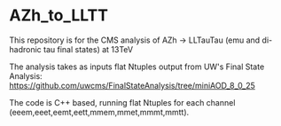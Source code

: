 # AZh_to_LLTT
This repository is for the CMS analysis of AZh -> LLTauTau (emu and di-hadronic tau final states) at 13TeV

The analysis takes as inputs flat Ntuples output from UW's Final State Analysis: https://github.com/uwcms/FinalStateAnalysis/tree/miniAOD_8_0_25

The code is C++ based, running flat Ntuples for each channel (eeem,eeet,eemt,eett,mmem,mmet,mmmt,mmtt).  
